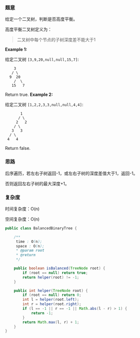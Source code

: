 ### 题意

给定一个二叉树，判断是否高度平衡。

高度平衡二叉树定义为：

> 二叉树中每个节点的子树深度差不能大于1

**Example 1:**

给定二叉树 `[3,9,20,null,null,15,7]`:

```
    3
   / \
  9  20
    /  \
   15   7
```

Return true.
**Example 2:**

给定二叉树 `[1,2,2,3,3,null,null,4,4]`:

```
       1
      / \
     2   2
    / \
   3   3
  / \
 4   4

```

Return false.

### 思路

后序遍历，若左右子树返回-1，或左右子树的深度差值大于1，返回-1。

否则返回左右子树的最大深度+1。

### 复杂度

时间复杂度：O(n)

空间复杂度：O(n)

```java
public class BalancedBinaryTree {

    /**
     time : O(n);
     space : O(n);
     * @param root
     * @return
     */

    public boolean isBalanced(TreeNode root) {
        if (root == null) return true;
        return helper(root) != -1;
    }

    public int helper(TreeNode root) {
        if (root == null) return 0;
        int l = helper(root.left);
        int r = helper(root.right);
        if (l == -1 || r == -1 || Math.abs(l - r) > 1) {
            return -1;
        }
        return Math.max(l, r) + 1;
    }
}
```

